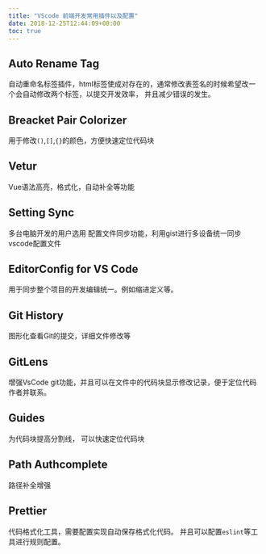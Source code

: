 ```yaml
---
title: "VScode 前端开发常用插件以及配置"
date: 2018-12-25T12:44:09+08:00
toc: true
---
```



## Auto Rename Tag
自动重命名标签插件，html标签使成对存在的，通常修改表签名的时候希望改一个会自动修改两个标签，以提交开发效率， 并且减少错误的发生。
<!--more-->

## Breacket Pair Colorizer
用于修改`()`,`[]`,`{}`的颜色，方便快速定位代码块

## Vetur
Vue语法高亮，格式化，自动补全等功能

## Setting Sync
多台电脑开发的用户选用
配置文件同步功能，利用gist进行多设备统一同步vscode配置文件

## EditorConfig for VS Code
用于同步整个项目的开发编辑统一。例如缩进定义等。

## Git History
图形化查看Git的提交，详细文件修改等

## GitLens
增强VsCode git功能，并且可以在文件中的代码块显示修改记录，便于定位代码作者并联系。

## Guides
为代码块提高分割线， 可以快速定位代码块

## Path Authcomplete
路径补全增强

## Prettier
代码格式化工具，需要配置实现自动保存格式化代码。 并且可以配置`eslint`等工具进行规则配置。
